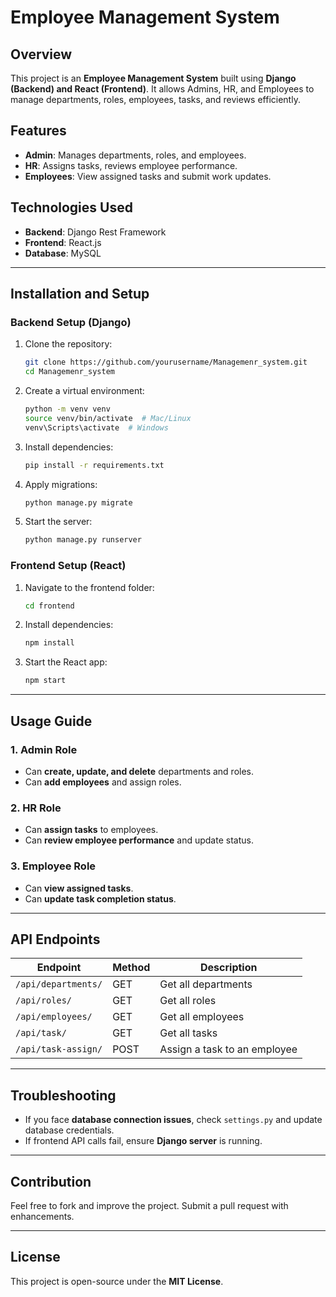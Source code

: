 # Employee Management System

## Overview

This project is an **Employee Management System** built using **Django (Backend) and React (Frontend)**. It allows Admins, HR, and Employees to manage departments, roles, employees, tasks, and reviews efficiently.

## Features

- **Admin**: Manages departments, roles, and employees.
- **HR**: Assigns tasks, reviews employee performance.
- **Employees**: View assigned tasks and submit work updates.

## Technologies Used

- **Backend**: Django Rest Framework
- **Frontend**: React.js
- **Database**: MySQL

---

## Installation and Setup

### Backend Setup (Django)

1. Clone the repository:
   ```bash
   git clone https://github.com/yourusername/Managemenr_system.git
   cd Managemenr_system
   ```
2. Create a virtual environment:
   ```bash
   python -m venv venv
   source venv/bin/activate  # Mac/Linux
   venv\Scripts\activate  # Windows
   ```
3. Install dependencies:
   ```bash
   pip install -r requirements.txt
   ```
4. Apply migrations:
   ```bash
   python manage.py migrate
   ```
5. Start the server:
   ```bash
   python manage.py runserver
   ```

### Frontend Setup (React)

1. Navigate to the frontend folder:
   ```bash
   cd frontend
   ```
2. Install dependencies:
   ```bash
   npm install
   ```
3. Start the React app:
   ```bash
   npm start
   ```

---

## Usage Guide

### 1. Admin Role

- Can **create, update, and delete** departments and roles.
- Can **add employees** and assign roles.

### 2. HR Role

- Can **assign tasks** to employees.
- Can **review employee performance** and update status.

### 3. Employee Role

- Can **view assigned tasks**.
- Can **update task completion status**.

---

## API Endpoints

| Endpoint            | Method | Description                  |
| ------------------- | ------ | ---------------------------- |
| `/api/departments/` | GET    | Get all departments          |
| `/api/roles/`       | GET    | Get all roles                |
| `/api/employees/`   | GET    | Get all employees            |
| `/api/task/`        | GET    | Get all tasks                |
| `/api/task-assign/` | POST   | Assign a task to an employee |

---

## Troubleshooting

- If you face **database connection issues**, check `settings.py` and update database credentials.
- If frontend API calls fail, ensure **Django server** is running.

---

## Contribution

Feel free to fork and improve the project. Submit a pull request with enhancements.

---

## License

This project is open-source under the **MIT License**.


